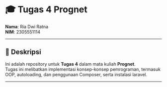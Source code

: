 # 🎓 Tugas 4 Prognet

**Nama**: Ria Dwi Ratna  
**NIM**: 2305551114  

---

## 📄 Deskripsi

Ini adalah repository untuk **Tugas 4** dalam mata kuliah **Prognet**.  
Tugas ini melibatkan implementasi konsep-konsep pemrograman, termasuk OOP, autoloading, dan penggunaan Composer, serta instalasi laravel.

---
